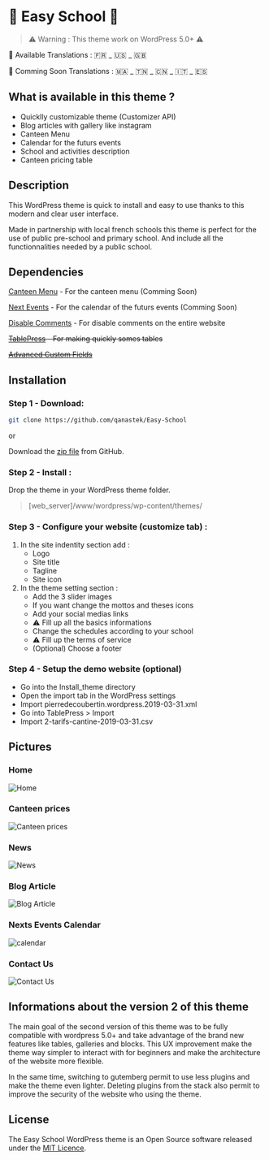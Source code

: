 # :school: Easy School :school:

> ⚠️ Warning : This theme work on WordPress 5.0+ ⚠️

📝 Available Translations : 🇫🇷 _ 🇺🇸 _ 🇬🇧

📝 Comming Soon Translations : 🇲🇦 _ 🇹🇳 _ 🇨🇳 _ 🇮🇹 _ 🇪🇸

## What is available in this theme ?

* Quicklly customizable theme (Customizer API)
* Blog articles with gallery like instagram
* Canteen Menu
* Calendar for the futurs events
* School and activities description
* Canteen pricing table

## Description

This WordPress theme is quick to install and easy to use thanks to this modern and clear user interface.

Made in partnership with local french schools this theme is perfect for the use of public pre-school and primary school. And include all the functionnalities needed by a public school.

## Dependencies

[Canteen Menu](https://github.com/qanastek/Canteen-Menu) - For the canteen menu (Comming Soon)

[Next Events](https://github.com/qanastek/Next-Events) - For the calendar of the futurs events (Comming Soon)

[Disable Comments](https://fr.wordpress.org/plugins/disable-comments/) - For disable comments on the entire website

~~[TablePress](https://fr.wordpress.org/plugins/tablepress/) - For making quickly somes tables~~

~~[Advanced Custom Fields](https://fr.wordpress.org/plugins/advanced-custom-fields/)~~

## Installation

### Step 1 - Download:

```bash
git clone https://github.com/qanastek/Easy-School
```

or

Download the [zip file](https://github.com/qanastek/Easy-School/archive/master.zip) from GitHub.

### Step 2 - Install :

Drop the theme in your WordPress theme folder.

> [web_server]/www/wordpress/wp-content/themes/

### Step 3 - Configure your website (customize tab) :

1. In the site indentity section add :
    - Logo
    - Site title
    - Tagline
    - Site icon
2. In the theme setting section :
    - Add the 3 slider images
    - If you want change the mottos and theses icons
    - Add your social medias links
    - ⚠️ Fill up all the basics informations
    - Change the schedules according to your school
    - ⚠️ Fill up the terms of service
    - (Optional) Choose a footer
    
### Step 4 - Setup the demo website (optional)

* Go into the Install_theme directory
* Open the import tab in the WordPress settings
* Import pierredecoubertin.wordpress.2019-03-31.xml
* Go into TablePress > Import
* Import 2-tarifs-cantine-2019-03-31.csv

## Pictures

### Home

![Home](demo_pictures/home.jpg)

### Canteen prices

![Canteen prices](demo_pictures/canteen_prices.png)

### News

![News](demo_pictures/news.png)

### Blog Article

![Blog Article](demo_pictures/article.jpg)

### Nexts Events Calendar

![calendar](demo_pictures/calendar.png)

### Contact Us

![Contact Us](demo_pictures/contact.png)

## Informations about the version 2 of this theme

The main goal of the second version of this theme was to be fully compatible with wordpress 5.0+ and take advantage of the brand new features like tables, galleries and blocks. This UX improvement make the theme way simpler to interact with for beginners and make the architecture of the website more flexible.

In the same time, switching to gutemberg permit to use less plugins and make the theme even lighter. Deleting plugins from the stack also permit to improve the security of the website who using the theme.

## License

The Easy School WordPress theme is an Open Source software released under the [MIT Licence](https://choosealicense.com/licenses/mit/).
